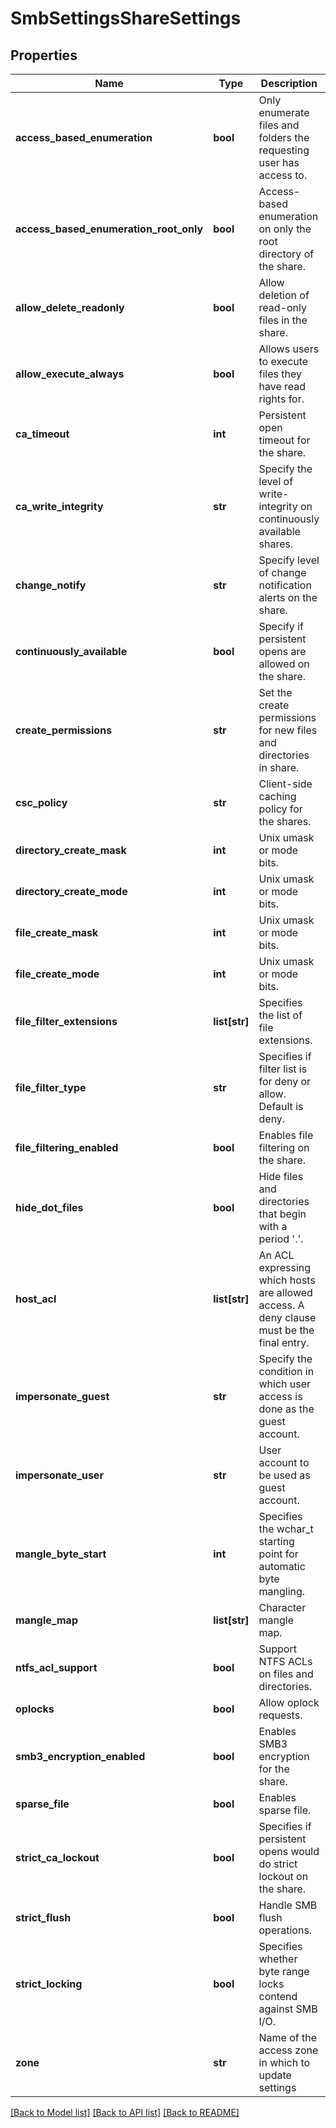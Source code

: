 # SmbSettingsShareSettings

## Properties
Name | Type | Description | Notes
------------ | ------------- | ------------- | -------------
**access_based_enumeration** | **bool** | Only enumerate files and folders the requesting user has access to. | [optional] 
**access_based_enumeration_root_only** | **bool** | Access-based enumeration on only the root directory of the share. | [optional] 
**allow_delete_readonly** | **bool** | Allow deletion of read-only files in the share. | [optional] 
**allow_execute_always** | **bool** | Allows users to execute files they have read rights for. | [optional] 
**ca_timeout** | **int** | Persistent open timeout for the share. | [optional] 
**ca_write_integrity** | **str** | Specify the level of write-integrity on continuously available shares. | [optional] 
**change_notify** | **str** | Specify level of change notification alerts on the share. | [optional] 
**continuously_available** | **bool** | Specify if persistent opens are allowed on the share. | [optional] 
**create_permissions** | **str** | Set the create permissions for new files and directories in share. | [optional] 
**csc_policy** | **str** | Client-side caching policy for the shares. | [optional] 
**directory_create_mask** | **int** | Unix umask or mode bits. | [optional] 
**directory_create_mode** | **int** | Unix umask or mode bits. | [optional] 
**file_create_mask** | **int** | Unix umask or mode bits. | [optional] 
**file_create_mode** | **int** | Unix umask or mode bits. | [optional] 
**file_filter_extensions** | **list[str]** | Specifies the list of file extensions. | [optional] 
**file_filter_type** | **str** | Specifies if filter list is for deny or allow. Default is deny. | [optional] 
**file_filtering_enabled** | **bool** | Enables file filtering on the share. | [optional] 
**hide_dot_files** | **bool** | Hide files and directories that begin with a period &#39;.&#39;. | [optional] 
**host_acl** | **list[str]** | An ACL expressing which hosts are allowed access. A deny clause must be the final entry. | [optional] 
**impersonate_guest** | **str** | Specify the condition in which user access is done as the guest account. | [optional] 
**impersonate_user** | **str** | User account to be used as guest account. | [optional] 
**mangle_byte_start** | **int** | Specifies the wchar_t starting point for automatic byte mangling. | [optional] 
**mangle_map** | **list[str]** | Character mangle map. | [optional] 
**ntfs_acl_support** | **bool** | Support NTFS ACLs on files and directories. | [optional] 
**oplocks** | **bool** | Allow oplock requests. | [optional] 
**smb3_encryption_enabled** | **bool** | Enables SMB3 encryption for the share. | [optional] 
**sparse_file** | **bool** | Enables sparse file. | [optional] 
**strict_ca_lockout** | **bool** | Specifies if persistent opens would do strict lockout on the share. | [optional] 
**strict_flush** | **bool** | Handle SMB flush operations. | [optional] 
**strict_locking** | **bool** | Specifies whether byte range locks contend against SMB I/O. | [optional] 
**zone** | **str** | Name of the access zone in which to update settings | [optional] 

[[Back to Model list]](../README.md#documentation-for-models) [[Back to API list]](../README.md#documentation-for-api-endpoints) [[Back to README]](../README.md)


